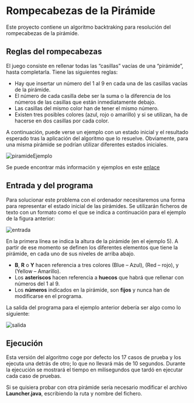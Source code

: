 # Rompecabezas de la Pirámide #

Este proyecto contiene un algoritmo backtraking para resolución del rompecabezas de la pirámide.

## Reglas del rompecabezas ##

El juego consiste en rellenar todas las “casillas” vacías de una “pirámide”, hasta completarla. Tiene las siguientes reglas:
- Hay que insertar un número del 1 al 9 en cada una de las casillas vacías de la pirámide.
- El número de cada casilla debe ser la suma o la diferencia de los números de las casillas que están inmediatamente debajo.
- Las casillas del mismo color han de tener el mismo número.
- Existen tres posibles colores (azul, rojo o amarillo) y si se utilizan, ha de hacerse en dos casillas por cada color.

A continuación, puede verse un ejemplo con un estado inicial y el resultado esperado tras la aplicación del algoritmo que lo resuelve. Obviamente, para una misma pirámide se podrían utilizar diferentes estados iniciales.

![piramideEjemplo](https://github.com/MrKarrter/RompecabezasPiramide/blob/master/imagenes_wiki/img1.png)

Se puede encontrar más información y ejemplos en este [enlace](http://www2.stetson.edu/~efriedma/puzzle/pyramid/)

## Entrada y del programa ##
Para solucionar este problema con el ordenador necesitaremos una forma para representar el estado inicial de las pirámides. Se utilizarán ficheros de texto con un formato como el que se indica a continuación para el ejemplo de la figura anterior:

![entrada](https://github.com/MrKarrter/RompecabezasPiramide/blob/master/imagenes_wiki/img2.png)

En la primera línea se indica la altura de la pirámide (en el ejemplo 5). A partir de ese momento se definen los diferentes elementos que tiene la pirámide, en cada uno de sus niveles de arriba abajo.
- **B**, **R** o **Y** hacen referencia a tres colores (Blue – Azul), (Red – rojo), y (Yellow – Amarillo).
- Los **asteriscos** hacen referencia a **huecos** que habrá que rellenar con números del 1 al 9.
- Los **números** indicados en la pirámide, son **fijos** y nunca han de modificarse en el programa.

La salida del programa para el ejemplo anterior debería ser algo como lo siguiente:

![salida](https://github.com/MrKarrter/RompecabezasPiramide/blob/master/imagenes_wiki/img3.png)

## Ejecución ##

Esta versión del algoritmo coge por defecto los 17 casos de prueba y los ejecuta una detrás de otro; lo que no llevará más de 10 segundos. Durante la ejecución se mostrará el tiempo en milisegundos que tardó en ejecutar cada caso de pruebas.

Si se quisiera probar con otra pirámide sería necesario modificar el archivo **Launcher.java**, escribiendo la ruta y nombre del fichero.

